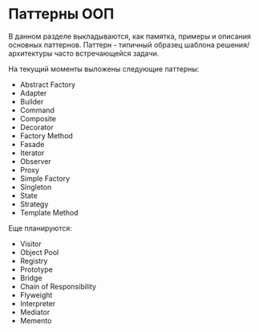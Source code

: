 Паттерны ООП
============
В данном разделе выкладываются, как памятка, примеры и описания основных паттернов.
Паттерн - типичный образец шаблона решения/архитектуры часто встречающейся задачи.

На текущий моменты выложены следующие паттерны:
* Abstract Factory
* Adapter
* Builder
* Command
* Composite 
* Decorator
* Factory Method
* Fasade
* Iterator
* Observer
* Proxy
* Simple Factory
* Singleton
* State
* Strategy
* Template Method

Еще планируются:
* Visitor
* Object Pool
* Registry
* Prototype
* Bridge
* Chain of Responsibility
* Flyweight
* Interpreter
* Mediator
* Memento